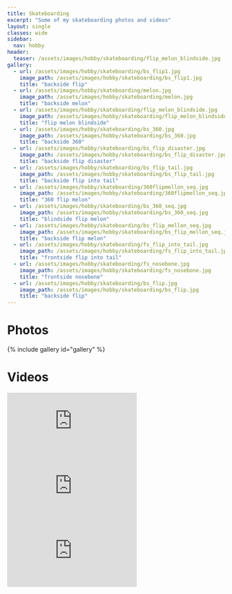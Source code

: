 ```yaml
---
title: Skateboarding
excerpt: "Some of my skateboarding photos and videos"
layout: single
classes: wide
sidebar:
  nav: hobby
header:
  teaser: /assets/images/hobby/skateboarding/flip_melon_blindside.jpg
gallery:
  - url: /assets/images/hobby/skateboarding/bs_flip1.jpg
    image_path: /assets/images/hobby/skateboarding/bs_flip1.jpg
    title: "backside flip"
  - url: /assets/images/hobby/skateboarding/melon.jpg
    image_path: /assets/images/hobby/skateboarding/melon.jpg
    title: "backside melon"
  - url: /assets/images/hobby/skateboarding/flip_melon_blindside.jpg
    image_path: /assets/images/hobby/skateboarding/flip_melon_blindside.jpg
    title: "flip melon blindside"
  - url: /assets/images/hobby/skateboarding/bs_360.jpg
    image_path: /assets/images/hobby/skateboarding/bs_360.jpg
    title: "backside 360"
  - url: /assets/images/hobby/skateboarding/bs_flip_disaster.jpg
    image_path: /assets/images/hobby/skateboarding/bs_flip_disaster.jpg
    title: "backside flip disaster"
  - url: /assets/images/hobby/skateboarding/bs_flip_tail.jpg
    image_path: /assets/images/hobby/skateboarding/bs_flip_tail.jpg
    title: "backside flip into tail"
  - url: /assets/images/hobby/skateboarding/360flipmellon_seq.jpg
    image_path: /assets/images/hobby/skateboarding/360flipmellon_seq.jpg
    title: "360 flip melon"
  - url: /assets/images/hobby/skateboarding/bs_360_seq.jpg
    image_path: /assets/images/hobby/skateboarding/bs_360_seq.jpg
    title: "blindside flip melon"
  - url: /assets/images/hobby/skateboarding/bs_flip_mellon_seq.jpg
    image_path: /assets/images/hobby/skateboarding/bs_flip_mellon_seq.jpg
    title: "backside flip melon"
  - url: /assets/images/hobby/skateboarding/fs_flip_into_tail.jpg
    image_path: /assets/images/hobby/skateboarding/fs_flip_into_tail.jpg
    title: "frontside flip into tail"
  - url: /assets/images/hobby/skateboarding/fs_nosebone.jpg
    image_path: /assets/images/hobby/skateboarding/fs_nosebone.jpg
    title: "frontside nosebone"
  - url: /assets/images/hobby/skateboarding/bs_flip.jpg
    image_path: /assets/images/hobby/skateboarding/bs_flip.jpg
    title: "backside flip"
---
```


# Photos

{% include gallery id="gallery" %}

# Videos

<iframe iframe src="https://www.youtube.com/embed/-UCtv2c483w" frameborder="0"></iframe>

<iframe iframe src="https://www.youtube.com/embed/uoSRp3l8Vig" frameborder="0"></iframe>

<iframe iframe src="https://www.youtube.com/embed/w8l_MqXh2Kc" frameborder="0"></iframe>
